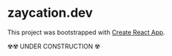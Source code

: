 # zaycation.dev

This project was bootstrapped with [Create React App](https://github.com/facebook/create-react-app).

☢☢️ UNDER CONSTRUCTION ☢️
